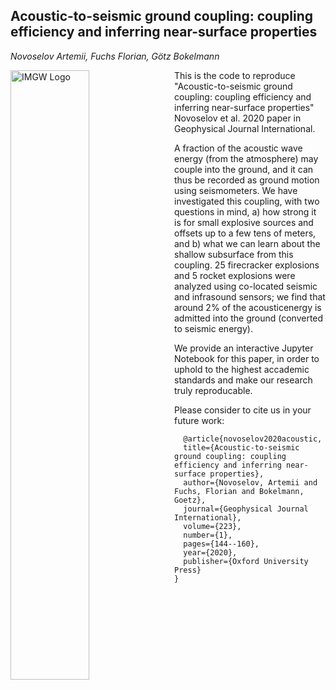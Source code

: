 ## Acoustic-to-seismic ground coupling: coupling efficiency and inferring near-surface properties
_Novoselov Artemii, Fuchs Florian, G&ouml;tz Bokelmann_

<img src="https://img.univie.ac.at/fileadmin/user_upload/i_img/documents_imgw/graphic/logo_imgw_color_with_text_2100x660.png"
     alt="IMGW Logo"
     style="float: left; margin-right: 10px;" width=50%/>

This is the code to reproduce "Acoustic-to-seismic ground coupling: coupling efficiency and inferring near-surface properties" Novoselov et al. 2020 paper in Geophysical Journal International.

A fraction of the acoustic wave energy (from the atmosphere) may couple into the ground, and it can thus be recorded as ground motion using seismometers. We have investigated this coupling, with two questions in mind, a) how strong it is for small explosive sources and offsets up to a few tens of meters, and b) what we can learn about the shallow subsurface from this coupling. 25 firecracker explosions and 5 rocket explosions were analyzed using co-located seismic and infrasound sensors; we find that around 2% of the acousticenergy is admitted into the ground (converted to seismic energy).

We provide an interactive Jupyter Notebook for this paper, in order to uphold to the highest accademic standards and make our research truly reproducable.

Please consider to cite us in your future work:

```
  @article{novoselov2020acoustic,
  title={Acoustic-to-seismic ground coupling: coupling efficiency and inferring near-surface properties},
  author={Novoselov, Artemii and Fuchs, Florian and Bokelmann, Goetz},
  journal={Geophysical Journal International},
  volume={223},
  number={1},
  pages={144--160},
  year={2020},
  publisher={Oxford University Press}
}
```
